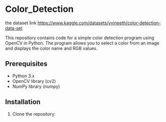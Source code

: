 # Color_Detection
the dataset link https://www.kaggle.com/datasets/vvineeth/color-detection-data-set

This repository contains code for a simple color detection program using OpenCV in Python. The program allows you to select a color from an image and displays the color name and RGB values.

## Prerequisites

- Python 3.x
- OpenCV library (cv2)
- NumPy library (numpy)

## Installation

1. Clone the repository:


